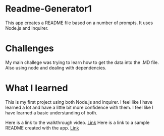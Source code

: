 # Readme-Generator1

This app creates a README file based on a number of prompts. It uses Node.js and inquirer.

# Challenges

My main challege was trying to learn how to get the data into the .MD file. Also using node and dealing with dependencies.

# What I learned

This is my first project using both Node.js and inquirer. I feel like I have learned a lot and have a little bit more confidence with them. I feel like I have learned a basic understanding of both.

Here is a link to the walkthrough video. [Link](https://watch.screencastify.com/v/6H2ASvFH7lrKbEIfgpXb)
Here is a link to a sample README created with the app. [Link](https://watch.screencastify.com/v/6H2ASvFH7lrKbEIfgpXb)

